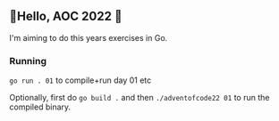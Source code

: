 ## 🎄Hello, AOC 2022 🎅

I'm aiming to do this years exercises in Go.

### Running

`go run . 01` to compile+run day 01 etc

Optionally, first do `go build .` and then `./adventofcode22 01` to run the
compiled binary.
